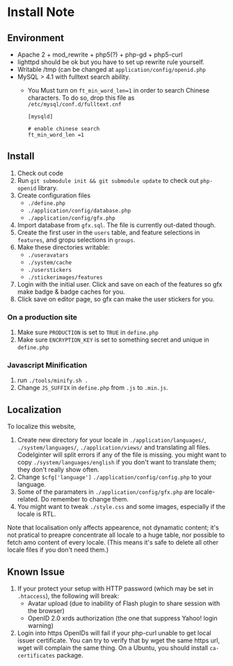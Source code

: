 # Install Note

## Environment

* Apache 2 + mod_rewrite + php5(?) + php-gd + php5-curl
* lighttpd should be ok but you have to set up rewrite rule yourself.
* Writable /tmp (can be changed at `application/config/openid.php`
* MySQL > 4.1 with fulltext search ability.
  * You Must turn on `ft_min_word_len=1` in order to search Chinese characters.
  To do so, drop this file as `/etc/mysql/conf.d/fulltext.cnf`

		[mysqld]
    
		# enable chinese search
		ft_min_word_len =1

## Install

1. Check out code
2. Run `git submodule init && git submodule update` to check out `php-openid` library.
2. Create configuration files
    * `./define.php`
    * `./application/config/database.php`
    * `./application/config/gfx.php`
3. Import database from `gfx.sql`. The file is currently out-dated though.
4. Create the first user in the `users` table, and feature selections in `features`, and gropu selections in `groups`.
5. Make these directories writable:
    * `./useravatars`
    * `./system/cache`
    * `./userstickers`
    * `./stickerimages/features`
6. Login with the initial user. Click and save on each of the features so gfx make badge & badge caches for you.
7. Click save on editor page, so gfx can make the user stickers for you.

### On a production site

1. Make sure `PRODUCTION` is set to `TRUE` in `define.php`
2. Make sure `ENCRYPTION_KEY` is set to something secret and unique  in `define.php`

### Javascript Minification

1. run `./tools/minify.sh .`
2. Change `JS_SUFFIX` in `define.php` from `.js` to `.min.js`.

## Localization

To localize this website,

1. Create new directory for your locale in `./application/languages/`, `./system/languages/`, `./application/views/` and translating all files.
   CodeIginter will split errors if any of the file is missing.
   you might want to copy `./system/languages/english` if you don't want to translate them; they don't really show often.
2. Change `$cfg['language']` `./application/config/config.php` to your language.
3. Some of the paramaters in `./application/config/gfx.php` are locale-related. Do remember to change them.
4. You might want to tweak `./style.css` and some images, especially if the locale is RTL.

Note that localisation only affects appearence, not dynamatic content;
it's not pratical to preapre concentrate all locale to a huge table, nor possible to fetch amo content of every locale.
(This means it's safe to delete all other locale files if you don't need them.)

## Known Issue

1. If your protect your setup with HTTP password (which may be set in `.htaccess`),
   the following will break:
   * Avatar upload (due to inability of Flash plugin to share session with the browser)
   * OpenID 2.0 xrds authorization (the one that suppress Yahoo! login warning)
2. Login into https OpenIDs will fail if your php-curl unable to get local issuer certificate.
   You can try to verify that by wget the same https url, wget will complain the same thing.
   On a Ubuntu, you should install `ca-certificates` package.